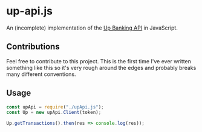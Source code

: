 # up-api.js
An (incomplete) implementation of the [Up Banking API](https://developer.up.com.au) in JavaScript.

## Contributions
Feel free to contribute to this project. This is the first time I've ever written something like this so it's very rough around the edges and probably breaks many different conventions. 

## Usage
```javascript
const upApi = require("./upApi.js");
const Up = new upApi.Client(token);

Up.getTransactions().then(res => console.log(res));
```